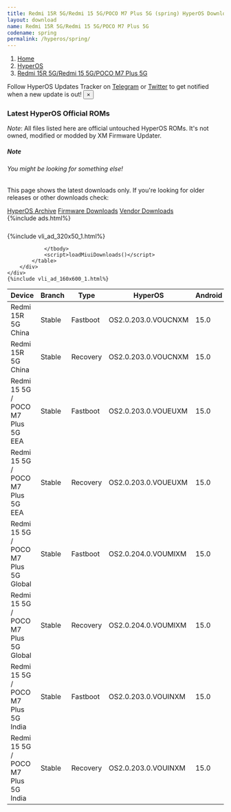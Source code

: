 ```yaml
---
title: Redmi 15R 5G/Redmi 15 5G/POCO M7 Plus 5G (spring) HyperOS Downloads
layout: download
name: Redmi 15R 5G/Redmi 15 5G/POCO M7 Plus 5G
codename: spring
permalink: /hyperos/spring/
---
```

<nav aria-label="breadcrumb">
    <ol class="breadcrumb">
        <li class="breadcrumb-item"><a href="/">Home</a></li>
        <li class="breadcrumb-item"><a href="/hyperos/">HyperOS</a></li>
        <li class="breadcrumb-item active" aria-current="page"><a href="/hyperos/spring/">Redmi 15R 5G/Redmi 15 5G/POCO M7 Plus 5G</a></li>
    </ol>
</nav>
<div class="alert alert-primary alert-dismissible fade show" role="alert">
    Follow HyperOS Updates Tracker on <a href="https://t.me/MIUIUpdatesTracker" class="alert-link">Telegram</a>
     or <a href="https://twitter.com/MiFwUpdater" class="alert-link">Twitter</a> to get notified when a new update is out!
    <button type="button" class="close" data-dismiss="alert" aria-label="Close">
        <span aria-hidden="true">&times;</span>
    </button>
</div>

### Latest HyperOS Official ROMs
*Note*: All files listed here are official untouched HyperOS ROMs. It's not owned, modified or modded by XM Firmware Updater.
<div class="card">
  <div class="card-body">
    <h5 class="card-title">Note</h5>
    <h6 class="card-subtitle mb-2 text-muted">You might be looking for something else!</h6>
    <p class="card-text">This page shows the latest downloads only.
     If you're looking for older releases or other downloads check:</p>
    <a href="/archive/hyperos/spring/" class="card-link">HyperOS Archive</a>
    <a href="/firmware/spring/" class="card-link">Firmware Downloads</a>
    <a href="/vendor/spring/" class="card-link">Vendor Downloads</a>
  </div>
</div>
{%include ads.html%}
<div class="row justify-content-center">
    <div class="col-10">
        <div class="table-responsive-md" style="margin-top: 25px;">
            {%include vli_ad_320x50_1.html%}
            <table id="miui" class="display dt-responsive nowrap compact table table-striped table-hover table-sm">
                <thead class="thead-dark">
                    <tr>
                        <th data-ref="device">Device</th>
                        <th data-ref="branch">Branch</th>
                        <th data-ref="type">Type</th>
                        <th data-ref="miui">HyperOS</th>
                        <th data-ref="android">Android</th>
                        <th data-ref="size">Size</th>
                        <th data-ref="size">Date</th>
                        <th data-ref="link">Link</th>
                    </tr>
                </thead>
                <tbody>
                <tr><td>Redmi 15R 5G China</td><td>Stable</td><td>Fastboot</td><td>OS2.0.203.0.VOUCNXM</td><td>15.0</td><td>7.4 GB</td><td>2025-08-28</td><td><a href="/hyperos/spring/stable/OS2.0.203.0.VOUCNXM/">Download</a></td></tr>
<tr><td>Redmi 15R 5G China</td><td>Stable</td><td>Recovery</td><td>OS2.0.203.0.VOUCNXM</td><td>15.0</td><td>5.4 GB</td><td>2025-08-29</td><td><a href="/hyperos/spring/stable/OS2.0.203.0.VOUCNXM/">Download</a></td></tr>
<tr><td>Redmi 15 5G / POCO M7 Plus 5G EEA</td><td>Stable</td><td>Fastboot</td><td>OS2.0.203.0.VOUEUXM</td><td>15.0</td><td>7.4 GB</td><td>2025-08-19</td><td><a href="/hyperos/spring/stable/OS2.0.203.0.VOUEUXM/">Download</a></td></tr>
<tr><td>Redmi 15 5G / POCO M7 Plus 5G EEA</td><td>Stable</td><td>Recovery</td><td>OS2.0.203.0.VOUEUXM</td><td>15.0</td><td>4.7 GB</td><td>2025-08-22</td><td><a href="/hyperos/spring/stable/OS2.0.203.0.VOUEUXM/">Download</a></td></tr>
<tr><td>Redmi 15 5G / POCO M7 Plus 5G Global</td><td>Stable</td><td>Fastboot</td><td>OS2.0.204.0.VOUMIXM</td><td>15.0</td><td>7.7 GB</td><td>2025-08-27</td><td><a href="/hyperos/spring/stable/OS2.0.204.0.VOUMIXM/">Download</a></td></tr>
<tr><td>Redmi 15 5G / POCO M7 Plus 5G Global</td><td>Stable</td><td>Recovery</td><td>OS2.0.204.0.VOUMIXM</td><td>15.0</td><td>4.7 GB</td><td>2025-09-05</td><td><a href="/hyperos/spring/stable/OS2.0.204.0.VOUMIXM/">Download</a></td></tr>
<tr><td>Redmi 15 5G / POCO M7 Plus 5G India</td><td>Stable</td><td>Fastboot</td><td>OS2.0.203.0.VOUINXM</td><td>15.0</td><td>6.4 GB</td><td>2025-08-07</td><td><a href="/hyperos/spring/stable/OS2.0.203.0.VOUINXM/">Download</a></td></tr>
<tr><td>Redmi 15 5G / POCO M7 Plus 5G India</td><td>Stable</td><td>Recovery</td><td>OS2.0.203.0.VOUINXM</td><td>15.0</td><td>4.4 GB</td><td>2025-08-27</td><td><a href="/hyperos/spring/stable/OS2.0.203.0.VOUINXM/">Download</a></td></tr>

                </tbody>
                <script>loadMiuiDownloads()</script>
            </table>
        </div>
    </div>
    {%include vli_ad_160x600_1.html%}
</div>
